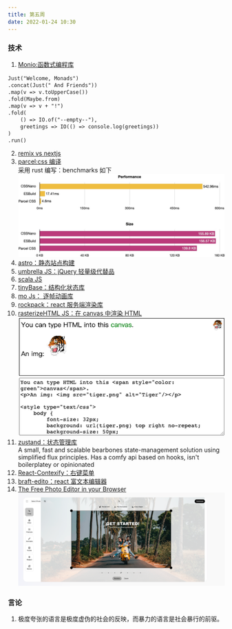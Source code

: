```yaml
---
title: 第五周
date: 2022-01-24 10:30
---
```

### 技术
1. [Monio:函数式编程库](https://github.com/getify/monio)<br />
``` 
Just("Welcome, Monads")
.concat(Just(" And Friends"))
.map(v => v.toUpperCase())
.fold(Maybe.from)
.map(v => v + "!")
.fold(
    () => IO.of("--empty--"),
    greetings => IO(() => console.log(greetings))
)
.run()
```
2. [remix vs nextjs](https://remix.run/blog/remix-vs-next)<br />
3. [parcel:css 编译](https://github.com/parcel-bundler/parcel-css)<br />
 采用 rust 编写：benchmarks 如下
![](./_image/2022-01-24/2022-01-24-13-01-33@2x.jpg)
4. [astro：静态站点构建](https://astro.build/)
5. [umbrella JS：jQuery 轻量级代替品](https://github.com/franciscop/umbrella)
6. [scala JS](https://www.scala-js.org/)
7. [tinyBase：结构化状态库](https://github.com/tinyplex/tinybase)
8. [mo Js： 逐帧动画库](https://mojs.github.io/)
9. [rockpack：react 服务端渲染库](https://github.com/AlexSergey/rockpack)
10. [rasterizeHTML JS：在 canvas 中渲染 HTML](https://github.com/cburgmer/rasterizeHTML.js)<br />
      ![](./_image/2022-01-24/2022-01-24-13-15-45@2x.png)
11. [zustand：状态管理库](https://github.com/pmndrs/zustand)<br />
    A small, fast and scalable bearbones state-management solution using simplified flux principles. Has a comfy api based on hooks, isn't boilerplatey or opinionated
12. [React-Contexify：右键菜单](https://fkhadra.github.io/react-contexify/)
13. [braft-edito：react 富文本编辑器](https://braft.margox.cn/demos/basic)
14. [The Free Photo Editor in your Browser](https://edit.photo/)
    ![](./_image/2022-01-25/2022-01-25-15-31-37@2x.png)

### 言论
1. 极度夸张的语言是极度虚伪的社会的反映，而暴力的语言是社会暴行的前驱。

